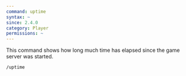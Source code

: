 ```yaml
---
command: uptime
syntax: ~
since: 2.4.0
category: Player
permissions: ~
---
```


This command shows how long much time has elapsed since the game server was started.

```
/uptime
```
